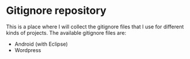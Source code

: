 
# Gitignore repository

This is a place where I will collect the gitignore files that I use for 
different kinds of projects. The available gitignore files are:

* Android (with Eclipse)
* Wordpress
